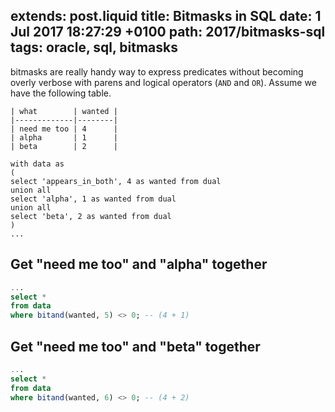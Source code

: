 extends: post.liquid
title: Bitmasks in SQL
date: 1 Jul 2017 18:27:29 +0100
path: 2017/bitmasks-sql
tags: oracle, sql, bitmasks
---

bitmasks are really handy way to express predicates without becoming overly
verbose with parens and logical operators (`AND` and `OR`). Assume we have the 
following table.

```
| what        | wanted |
|-------------|--------|
| need me too | 4      |
| alpha       | 1      |
| beta        | 2      |

with data as
(
select 'appears_in_both', 4 as wanted from dual
union all
select 'alpha', 1 as wanted from dual
union all
select 'beta', 2 as wanted from dual
)
...
```

## Get "need me too" and "alpha" together

```sql
...
select * 
from data
where bitand(wanted, 5) <> 0; -- (4 + 1)
```

## Get "need me too" and "beta" together

```sql
...
select * 
from data
where bitand(wanted, 6) <> 0; -- (4 + 2)
```